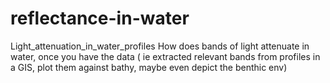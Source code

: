 # reflectance-in-water
Light_attenuation_in_water_profiles
How does bands of light attenuate in water, once you have the data ( ie extracted relevant bands from profiles in a GIS, plot them against bathy, maybe even depict the benthic env)
